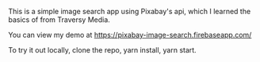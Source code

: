 This is a simple image search app using Pixabay's api, which I learned the basics of from Traversy Media.

You can view my demo at https://pixabay-image-search.firebaseapp.com/

To try it out locally, clone the repo, yarn install, yarn start.
